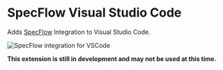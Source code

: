 # SpecFlow Visual Studio Code
Adds [SpecFlow](http://www.specflow.org/) Integration to Visual Studio Code.

![SpecFlow integration for VSCode](https://raw.githubusercontent.com/duffleit/vscode-specflow/master/documentation/vscode-specflow.gif)

**This extension is still in development and may not be used at this time.**
